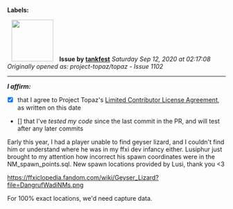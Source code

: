 **Labels:**



<a href="https://github.com/tankfest"><img src="https://avatars1.githubusercontent.com/u/37684138?v=4" width="96" height="96" hspace="10"></img></a> **Issue by [tankfest](https://github.com/tankfest)**
_Saturday Sep 12, 2020 at 02:17:08_
_Originally opened as: project-topaz/topaz - Issue 1102_

----

<!-- place 'x' mark between square [] brackets to affirm: -->
**_I affirm:_**
- [x] that I agree to Project Topaz's [Limited Contributor License Agreement](http://project-topaz.com/blob/release/CONTRIBUTOR_AGREEMENT.md), as written on this date
- [] that I've _tested my code_ since the last commit in the PR, and will test after any later commits

Early this year, I had a player unable to find geyser lizard, and I couldn't find him or understand where he was in my ffxi dev infancy either.  Lusiphur just brought to my attention how incorrect his spawn coordinates were in the NM_spawn_points.sql.  New spawn locations provided by Lusi, thank you <3

https://ffxiclopedia.fandom.com/wiki/Geyser_Lizard?file=DangrufWadiNMs.png

For 100% exact locations, we'd need capture data.
